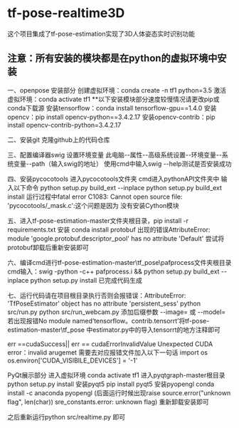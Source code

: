 # tf-pose-realtime3D
这个项目集成了tf-pose-estimation实现了3D人体姿态实时识别功能
## 注意：所有安装的模块都是在python的虚拟环境中安装
一、openpose 安装部分
创建虚拟环境：conda create -n tf1 python=3.5
激活虚拟环境：conda activate tf1
**以下安装模块部分速度较慢情况请更改pip或conda下载源
安装tensorflow：conda install tensorflow-gpu==1.4.0
安装opencv：pip install opencv-python==3.4.2.17
安装opencv-contrib：pip install opencv-contrib-python=3.4.2.17

二、安装git 克隆github上的代码仓库

三、配置编译器swig 设置环境变量 此电脑--属性--高级系统设置--环境变量--系统变量--path（输入swig的地址）
使用cmd中输入swig --help测试是否安装成功

四、安装pycocotools 进入pycocotools文件夹 cmd进入pythonAPI文件夹中
输入以下命令 python setup.py build_ext --inplace 
python setup.py build_ext install
运行过程中fatal error C1083: Cannot open source file: 'pycocotools/_mask.c':这个问题是因为
没有安装Cython模块

五、进入tf-pose-estimation-master文件夹根目录，pip install -r requirements.txt
安装 conda install protobuf
出现的错误AttributeError: module 'google.protobuf.descriptor_pool' has no attribute 'Default'
尝试将protobuf卸载后重新安装即可

六、编译cmd进行tf-pose-estimation-master\tf_pose\pafprocess文件夹根目录
cmd输入：swig -python -c++ pafprocess.i && python setup.py build_ext --inplace
python setup.py install
已完成代码生成

七、运行代码请在项目根目录执行否则会报错误：AttributeError: 'TfPoseEstimator' object has no attribute 'persistent_sess' 
python src/run.py 
python src/run_webcam.py
添加后缀参数 --image= 或 --model=
若出现报错No module named‘tensorflow。contrib.tensorrt’将tf-pose-estimation-master\tf_pose
中estimator.py中的导入tensorrt的地方注释即可

err ==cudaSuccess|| err == cudaErrorInvalidValue Unexpected CUDA error：invalid arugemet
需要去对应报错文件加入以下一句话
import os
os.environ['CUDA_VISIBILE_DEVICES'] = '-1'

PyQt展示部分 
进入虚拟环境 conda activate tf1
进入pyqtgraph-master根目录 python setup.py install
安装pyqt5 pip install pyqt5
安装pyopengl  conda install -c anaconda pyopengl (后面运行时候出现raise source.error("unknown flag", len(char)) sre_constants.error: unknown flag)
重新卸载安装即可

之后重新运行python src/realtime.py 即可

